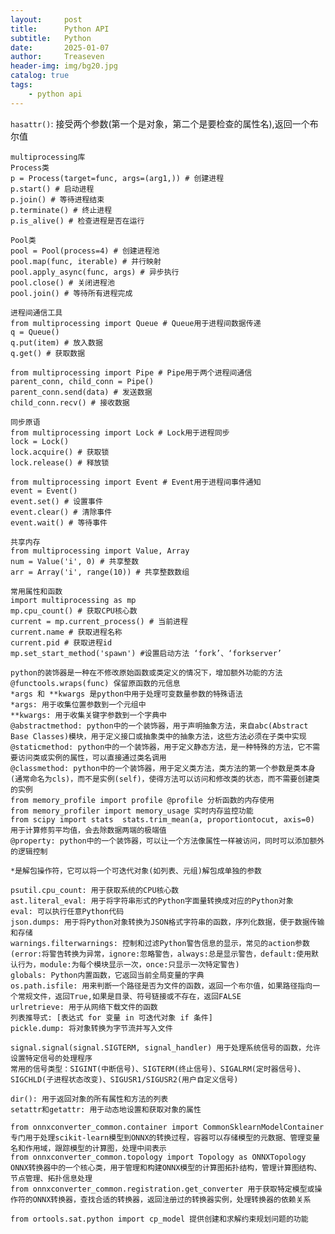 ```yaml
---
layout:     post
title:      Python API
subtitle:   Python
date:       2025-01-07
author:     Treaseven
header-img: img/bg20.jpg
catalog: true
tags:
    - python api
---
```


```hasattr()```: 接受两个参数(第一个是对象，第二个是要检查的属性名),返回一个布尔值

```
multiprocessing库
Process类
p = Process(target=func, args=(arg1,)) # 创建进程
p.start() # 启动进程
p.join() # 等待进程结束
p.terminate() # 终止进程
p.is_alive() # 检查进程是否在运行

Pool类
pool = Pool(process=4) # 创建进程池
pool.map(func, iterable) # 并行映射
pool.apply_async(func, args) # 异步执行
pool.close() # 关闭进程池
pool.join() # 等待所有进程完成

进程间通信工具
from multiprocessing import Queue # Queue用于进程间数据传递
q = Queue()
q.put(item) # 放入数据
q.get() # 获取数据

from multiprocessing import Pipe # Pipe用于两个进程间通信
parent_conn, child_conn = Pipe()
parent_conn.send(data) # 发送数据
child_conn.recv() # 接收数据

同步原语
from multiprocessing import Lock # Lock用于进程同步
lock = Lock()
lock.acquire() # 获取锁
lock.release() # 释放锁

from multiprocessing import Event # Event用于进程间事件通知
event = Event()
event.set() # 设置事件
event.clear() # 清除事件
event.wait() # 等待事件

共享内存
from multiprocessing import Value, Array
num = Value('i', 0) # 共享整数
arr = Array('i', range(10)) # 共享整数数组

常用属性和函数
import multiprocessing as mp
mp.cpu_count() # 获取CPU核心数
current = mp.current_process() # 当前进程
current.name # 获取进程名称
current.pid # 获取进程id
mp.set_start_method('spawn') #设置启动方法 ‘fork’、‘forkserver’
```

```
python的装饰器是一种在不修改原始函数或类定义的情况下，增加额外功能的方法
@functools.wraps(func) 保留原函数的元信息
*args 和 **kwargs 是python中用于处理可变数量参数的特殊语法
*args: 用于收集位置参数到一个元组中
**kwargs: 用于收集关键字参数到一个字典中
@abstractmethod: python中的一个装饰器，用于声明抽象方法，来自abc(Abstract Base Classes)模块，用于定义接口或抽象类中的抽象方法，这些方法必须在子类中实现
@staticmethod: python中的一个装饰器，用于定义静态方法，是一种特殊的方法，它不需要访问类或实例的属性，可以直接通过类名调用
@classmethod: python中的一个装饰器，用于定义类方法，类方法的第一个参数是类本身(通常命名为cls)，而不是实例(self)，使得方法可以访问和修改类的状态，而不需要创建类的实例
from memory_profile import profile @profile 分析函数的内存使用
from memory_profiler import memory_usage 实时内存监控功能
from scipy import stats  stats.trim_mean(a, proportiontocut, axis=0) 用于计算修剪平均值，会去除数据两端的极端值
@property: python中的一个装饰器，可以让一个方法像属性一样被访问，同时可以添加额外的逻辑控制
```

```
*是解包操作符，它可以将一个可迭代对象(如列表、元组)解包成单独的参数
```

```
psutil.cpu_count: 用于获取系统的CPU核心数
ast.literal_eval: 用于将字符串形式的Python字面量转换成对应的Python对象
eval: 可以执行任意Python代码
json.dumps: 用于将Python对象转换为JSON格式字符串的函数，序列化数据，便于数据传输和存储
warnings.filterwarnings: 控制和过滤Python警告信息的显示，常见的action参数(error:将警告转换为异常，ignore:忽略警告，always:总是显示警告，default:使用默认行为，module:为每个模块显示一次，once:只显示一次特定警告)
globals: Python内置函数，它返回当前全局变量的字典
os.path.isfile: 用来判断一个路径是否为文件的函数，返回一个布尔值，如果路径指向一个常规文件，返回True,如果是目录、符号链接或不存在，返回FALSE
urlretrieve: 用于从网络下载文件的函数
列表推导式: [表达式 for 变量 in 可迭代对象 if 条件]
pickle.dump: 将对象转换为字节流并写入文件
```

```
signal.signal(signal.SIGTERM, signal_handler) 用于处理系统信号的函数，允许设置特定信号的处理程序
常用的信号类型：SIGINT(中断信号)、SIGTERM(终止信号)、SIGALRM(定时器信号)、SIGCHLD(子进程状态改变)、SIGUSR1/SIGUSR2(用户自定义信号)
```

```
dir(): 用于返回对象的所有属性和方法的列表
setattr和getattr: 用于动态地设置和获取对象的属性
```

```
from onnxconverter_common.container import CommonSklearnModelContainer 专门用于处理scikit-learn模型到ONNX的转换过程，容器可以存储模型的元数据、管理变量名和作用域，跟踪模型的计算图，处理中间表示
from onnxconverter_common.topology import Topology as ONNXTopology ONNX转换器中的一个核心类，用于管理和构建ONNX模型的计算图拓扑结构，管理计算图结构、节点管理、拓扑信息处理
from onnxconverter_common.registration.get_converter 用于获取特定模型或操作符的ONNX转换器，查找合适的转换器，返回注册过的转换器实例，处理转换器的依赖关系
```


```
from ortools.sat.python import cp_model 提供创建和求解约束规划问题的功能
```